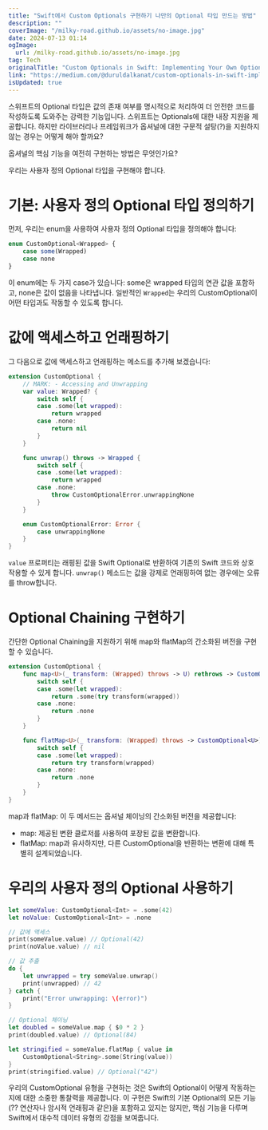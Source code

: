 ```yaml
---
title: "Swift에서 Custom Optionals 구현하기 나만의 Optional 타입 만드는 방법"
description: ""
coverImage: "/milky-road.github.io/assets/no-image.jpg"
date: 2024-07-13 01:14
ogImage:
  url: /milky-road.github.io/assets/no-image.jpg
tag: Tech
originalTitle: "Custom Optionals in Swift: Implementing Your Own Optional Type"
link: "https://medium.com/@duruldalkanat/custom-optionals-in-swift-implementing-your-own-optional-type-7b44468deca4"
isUpdated: true
---
```


스위프트의 Optional 타입은 값의 존재 여부를 명시적으로 처리하여 더 안전한 코드를 작성하도록 도와주는 강력한 기능입니다. 스위프트는 Optionals에 대한 내장 지원을 제공합니다. 하지만 라이브러리나 프레임워크가 옵셔널에 대한 구문적 설탕(?)을 지원하지 않는 경우는 어떻게 해야 할까요?

옵셔널의 핵심 기능을 여전히 구현하는 방법은 무엇인가요?

우리는 사용자 정의 Optional 타입을 구현해야 합니다.

# 기본: 사용자 정의 Optional 타입 정의하기

<div class="content-ad"></div>

먼저, 우리는 enum을 사용하여 사용자 정의 Optional 타입을 정의해야 합니다:

```js
enum CustomOptional<Wrapped> {
    case some(Wrapped)
    case none
}
```

이 enum에는 두 가지 case가 있습니다: some은 wrapped 타입의 연관 값을 포함하고, none은 값이 없음을 나타냅니다. 일반적인 `Wrapped`는 우리의 CustomOptional이 어떤 타입과도 작동할 수 있도록 합니다.

# 값에 액세스하고 언래핑하기

<div class="content-ad"></div>

그 다음으로 값에 액세스하고 언래핑하는 메소드를 추가해 보겠습니다:

```swift
extension CustomOptional {
    // MARK: - Accessing and Unwrapping
    var value: Wrapped? {
        switch self {
        case .some(let wrapped):
            return wrapped
        case .none:
            return nil
        }
    }

    func unwrap() throws -> Wrapped {
        switch self {
        case .some(let wrapped):
            return wrapped
        case .none:
            throw CustomOptionalError.unwrappingNone
        }
    }

    enum CustomOptionalError: Error {
        case unwrappingNone
    }
}
```

`value` 프로퍼티는 래핑된 값을 Swift Optional로 반환하여 기존의 Swift 코드와 상호 작용할 수 있게 합니다. `unwrap()` 메소드는 값을 강제로 언래핑하여 없는 경우에는 오류를 throw합니다.

# Optional Chaining 구현하기

<div class="content-ad"></div>

간단한 Optional Chaining을 지원하기 위해 map와 flatMap의 간소화된 버전을 구현할 수 있습니다.

```swift
extension CustomOptional {
    func map<U>(_ transform: (Wrapped) throws -> U) rethrows -> CustomOptional<U> {
        switch self {
        case .some(let wrapped):
            return .some(try transform(wrapped))
        case .none:
            return .none
        }
    }

    func flatMap<U>(_ transform: (Wrapped) throws -> CustomOptional<U>) rethrows -> CustomOptional<U> {
        switch self {
        case .some(let wrapped):
            return try transform(wrapped)
        case .none:
            return .none
        }
    }
}
```

map과 flatMap: 이 두 메서드는 옵셔널 체이닝의 간소화된 버전을 제공합니다:

- map: 제공된 변환 클로저를 사용하여 포장된 값을 변환합니다.
- flatMap: map과 유사하지만, 다른 CustomOptional을 반환하는 변환에 대해 특별히 설계되었습니다.

<div class="content-ad"></div>

# 우리의 사용자 정의 Optional 사용하기

```swift
let someValue: CustomOptional<Int> = .some(42)
let noValue: CustomOptional<Int> = .none

// 값에 액세스
print(someValue.value) // Optional(42)
print(noValue.value) // nil

// 값 추출
do {
    let unwrapped = try someValue.unwrap()
    print(unwrapped) // 42
} catch {
    print("Error unwrapping: \(error)")
}

// Optional 체이닝
let doubled = someValue.map { $0 * 2 }
print(doubled.value) // Optional(84)

let stringified = someValue.flatMap { value in
    CustomOptional<String>.some(String(value))
}
print(stringified.value) // Optional("42")
```

우리의 CustomOptional 유형을 구현하는 것은 Swift의 Optional이 어떻게 작동하는지에 대한 소중한 통찰력을 제공합니다. 이 구현은 Swift의 기본 Optional의 모든 기능(?? 연산자나 암시적 언래핑과 같은)을 포함하고 있지는 않지만, 핵심 기능을 다루며 Swift에서 대수적 데이터 유형의 강점을 보여줍니다.
